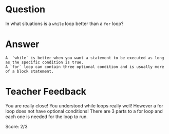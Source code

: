 # Question
In what situations is a `while` loop better than a `for` loop?

# Answer
    A  `while` is better when you want a statement to be executed as long as the specific condition is true. 
    A `for` loop can contain three optional condition and is usually more of a block statement. 

# Teacher Feedback

You are really close! You understood while loops really well! However a for loop does not have optional conditions! There are 3 parts to a for loop and each one is needed for the loop to run.

Score: 2/3


